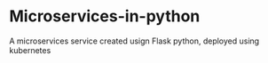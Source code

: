 # Microservices-in-python
A microservices service created usign Flask python, deployed using kubernetes

